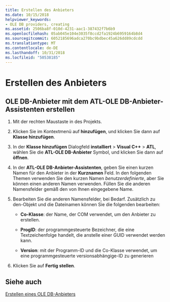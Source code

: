 ```yaml
---
title: Erstellen des Anbieters
ms.date: 10/15/2018
helpviewer_keywords:
- OLE DB providers, creating
ms.assetid: 2506ba8f-010d-4231-aac1-387432f7b6b9
ms.openlocfilehash: 05ab045e104e3035f8ccd2fa1924b6959164b8d4
ms.sourcegitcommit: 6052185696adca270bc9bdbec45a626dd89cdcdd
ms.translationtype: MT
ms.contentlocale: de-DE
ms.lasthandoff: 10/31/2018
ms.locfileid: "50538185"
---
```

# <a name="creating-the-provider"></a>Erstellen des Anbieters

## <a name="to-create-an-ole-db-provider-with-the-atl-ole-db-provider-wizard"></a>OLE DB-Anbieter mit dem ATL-OLE DB-Anbieter-Assistenten erstellen

1. Mit der rechten Maustaste in des Projekts.

1. Klicken Sie im Kontextmenü auf **hinzufügen**, und klicken Sie dann auf **Klasse hinzufügen**.

1. In der **Klasse hinzufügen** Dialogfeld **installiert** > **Visual C++** > **ATL**, wählen Sie die **ATL-OLE DB-Anbieter** Symbol, und klicken Sie dann auf **öffnen**.

1. In der **ATL-OLE DB-Anbieter-Assistenten**, geben Sie einen kurzen Namen für den Anbieter in der **Kurznamen** Feld. In den folgenden Themen verwenden Sie den kurzen Namen *benutzerdefinierte*, aber Sie können einen anderen Namen verwenden. Füllen Sie die anderen Namensfelder gemäß den von Ihnen eingegebene Name.

1. Bearbeiten Sie die anderen Namensfelder, bei Bedarf. Zusätzlich zu den-Objekt und die Dateinamen können Sie die folgenden bearbeiten:

   - **Co-Klasse**: der Name, der COM verwendet, um den Anbieter zu erstellen.

   - **ProgID**: der programmgesteuerte Bezeichner, die eine Textzeichenfolge handelt, die anstelle einer GUID verwendet werden kann.

   - **Version**: mit der Programm-ID und die Co-Klasse verwendet, um eine programmgesteuerte versionsabhängige-ID zu generieren

1. Klicken Sie auf **Fertig stellen**.

## <a name="see-also"></a>Siehe auch

[Erstellen eines OLE DB-Anbieters](../../data/oledb/creating-an-ole-db-provider.md)
